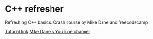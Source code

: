 # C++ refresher

Refreshing C++ basics. Crash course by Mike Dane and freecodecamp

[Tutorial link](https://www.youtube.com/watch?v=vLnPwxZdW4Y&t=143s)
[Mike Dane's YouTube channel](https://www.youtube.com/channel/UCvmINlrza7JHB1zkIOuXEbw)
